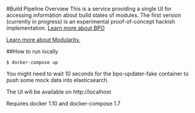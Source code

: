 #Build Pipeline Overview
This is a service providing a single UI for accessing information about build states of modules. The first version (currently in progress) is an experimental proof-of-concept hackish implementation. [Learn more about BPO](https://fedoraproject.org/wiki/Modularity/BPO)

[Learn more about Modularity.](https://fedoraproject.org/wiki/Modularity)

##How to run locally
```
$ docker-compose up
```

You might need to wait 10 seconds for the bpo-updater-fake container to push some mock data into elasticsearch.

The UI will be available on http://localhost

Requires docker 1.10 and docker-compose 1.7
